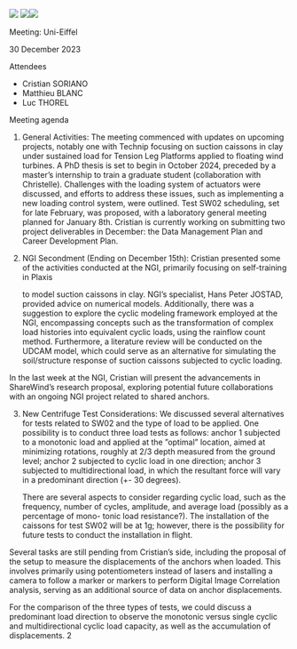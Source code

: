 ﻿![](Aspose.Words.d18dc365-9a18-4dc2-9a16-5b2abb9688e1.001.png)  ![](Aspose.Words.d18dc365-9a18-4dc2-9a16-5b2abb9688e1.002.png)![](Aspose.Words.d18dc365-9a18-4dc2-9a16-5b2abb9688e1.003.png)

Meeting: Uni-Eiffel

30 December 2023

Attendees

- Cristian SORIANO
- Matthieu BLANC
- Luc THOREL

Meeting agenda

1. General Activities: The meeting commenced with updates on upcoming projects, notably one with Technip focusing on suction caissons in clay under sustained load for Tension Leg Platforms applied to floating wind turbines. A PhD thesis is set to begin in October 2024, preceded by a master’s internship to train a graduate student (collaboration with Christelle). Challenges with the loading system of actuators were discussed, and efforts to address these issues, such as implementing a new loading control system, were outlined. Test SW02 scheduling, set for late February, was proposed, with a laboratory general meeting planned for January 8th. Cristian is currently working on submitting two project deliverables in December: the Data Management Plan and Career Development Plan.
1. NGI Secondment (Ending on December 15th): Cristian presented some of the activities conducted at the NGI, primarily focusing on self-training in Plaxis

   to model suction caissons in clay. NGI’s specialist, Hans Peter JOSTAD, provided advice on numerical models. Additionally, there was a suggestion to explore the cyclic modeling framework employed at the NGI, encompassing concepts such as the transformation of complex load histories into equivalent cyclic loads, using the rainflow count method. Furthermore, a literature review will be conducted on the UDCAM model, which could serve as an alternative for simulating the soil/structure response of suction caissons subjected to cyclic loading.

In the last week at the NGI, Cristian will present the advancements in ShareWind’s research proposal, exploring potential future collaborations with an ongoing NGI project related to shared anchors.

3. New Centrifuge Test Considerations: We discussed several alternatives for tests related to SW02 and the type of load to be applied. One possibility is to conduct three load tests as follows: anchor 1 subjected to a monotonic load and applied at the ”optimal” location, aimed at minimizing rotations, roughly at 2/3 depth measured from the ground level; anchor 2 subjected to cyclic load in one direction; anchor 3 subjected to multidirectional load, in which the resultant force will vary in a predominant direction (+- 30 degrees).

   There are several aspects to consider regarding cyclic load, such as the frequency, number of cycles, amplitude, and average load (possibly as a percentage of mono- tonic load resistance?). The installation of the caissons for test SW02 will be at 1g; however, there is the possibility for future tests to conduct the installation in flight.

Several tasks are still pending from Cristian’s side, including the proposal of the setup to measure the displacements of the anchors when loaded. This involves primarily using potentiometers instead of lasers and installing a camera to follow a marker or markers to perform Digital Image Correlation analysis, serving as an additional source of data on anchor displacements.

For the comparison of the three types of tests, we could discuss a predominant load direction to observe the monotonic versus single cyclic and multidirectional cyclic load capacity, as well as the accumulation of displacements.
2
